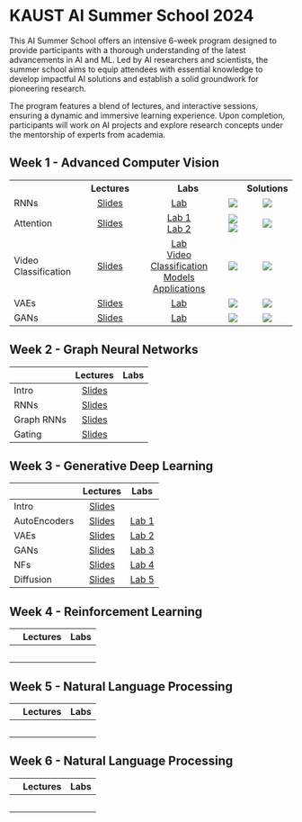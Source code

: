 # KAUST AI Summer School 2024

This AI Summer School offers an intensive 6-week program designed to provide participants with a thorough understanding
of the latest advancements in AI and ML. Led by AI researchers and scientists, the summer school aims to equip attendees
with essential knowledge to develop impactful AI solutions and establish a solid groundwork for pioneering research.

The program features a blend of lectures, and interactive sessions, ensuring a dynamic and immersive learning
experience. Upon completion, participants will work on AI projects and explore research concepts under the mentorship of
experts from academia.

## Week 1 - Advanced Computer Vision 

<table>
  <tr>
    <th></th>
    <th><b>Lectures</b></th>
    <th colspan="2"><b>Labs</b></th>
    <th><b>Solutions</b></th>
  </tr>
  <tr>
    <td>RNNs</td>
    <td align="center"><a href="https://github.com/VictorCeballos/KAUST-AI-SS/blob/main/Week%201%20-%20Advanced%20Computer%20Vision/Day1/1_RNNs.pdf">Slides</a></td>
    <td align="center"><a href="https://github.com/VictorCeballos/KAUST-AI-SS/blob/main/Week%201%20-%20Advanced%20Computer%20Vision/Day1/Lab1_Exercise.ipynb">Lab</a></td>
    <td align="center"><a href="https://colab.research.google.com/github/VictorCeballos/KAUST-AI-SS/blob/main/Week%201%20-%20Advanced%20Computer%20Vision/Day1/Lab1_Exercise.ipynb"><img src="https://colab.research.google.com/assets/colab-badge.svg"></a></td>
    <td align="center"><a href="https://colab.research.google.com/github/VictorCeballos/KAUST-AI-SS/blob/main/Week%201%20-%20Advanced%20Computer%20Vision/Day1/Lab1_Solved.ipynb"><img src="https://colab.research.google.com/assets/colab-badge.svg"></a></td>
  </tr>
  <tr>
    <td>Attention</td>
    <td align="center"><a href="https://github.com/VictorCeballos/KAUST-AI-SS/blob/main/Week%201%20-%20Advanced%20Computer%20Vision/Day2/2_Attention_ViT.pdf">Slides</a></td>
    <td align="center"><a href="https://github.com/VictorCeballos/KAUST-AI-SS/blob/main/Week%201%20-%20Advanced%20Computer%20Vision/Day2/DFAN%20Exercise.ipynb">Lab 1</a> <br> <a href="https://github.com/VictorCeballos/KAUST-AI-SS/blob/main/Week%201%20-%20Advanced%20Computer%20Vision/Day2/MHSA.ipynb">Lab 2</a></td>
    <td align="center"><a href="https://colab.research.google.com/github/VictorCeballos/KAUST-AI-SS/blob/main/Week%201%20-%20Advanced%20Computer%20Vision/Day2/DFAN%20Exercise.ipynb"><img src="https://colab.research.google.com/assets/colab-badge.svg"></a> <br> <a href="https://colab.research.google.com/github/VictorCeballos/KAUST-AI-SS/blob/main/Week%201%20-%20Advanced%20Computer%20Vision/Day2/MHSA.ipynb"><img src="https://colab.research.google.com/assets/colab-badge.svg"></a></td>
    <td align="center"><a href="https://colab.research.google.com/github/VictorCeballos/KAUST-AI-SS/blob/main/Week%201%20-%20Advanced%20Computer%20Vision/Day2/DFAN%20Solution.ipynb"><img src="https://colab.research.google.com/assets/colab-badge.svg"></a></td>
  </tr>
  <tr>
    <td>Video Classification</td>
    <td align="center"><a href="https://github.com/VictorCeballos/KAUST-AI-SS/blob/main/Week%201%20-%20Advanced%20Computer%20Vision/Day3/3_Video%20Classification.pdf">Slides</a></td>
    <td align="center"><a href="https://github.com/VictorCeballos/KAUST-AI-SS/blob/main/Week%201%20-%20Advanced%20Computer%20Vision/Day3/Video_classification_Exercises.ipynb">Lab</a> <br> <a href="https://github.com/kenshohara/video-classification-3d-cnn-pytorch">Video Classification Models</a> <br> <a href="https://github.com/FathUMinUllah3797/VD_ConvLSTM_GRU/tree/main">Applications</a></td>
    <td align="center"><a href="https://colab.research.google.com/drive/1ht8h-bzvAU7wDSlKAbrwW1SGrzygB1r9#scrollTo=_Ih_df2q0kw4"><img src="https://colab.research.google.com/assets/colab-badge.svg"></a></td>
    <td align="center"><a href="https://colab.research.google.com/drive/12rPSXtchX1Do07uEO2X8nkRtdR9dwk3d#scrollTo=_bROfh_K-Wxs"><img src="https://colab.research.google.com/assets/colab-badge.svg"></a></td>
  </tr>
  <tr>
    <td>VAEs</td>
    <td align="center"><a href="https://github.com/VictorCeballos/KAUST-AI-SS/blob/main/Week%201%20-%20Advanced%20Computer%20Vision/Day4/4_GenerativeAI_VAEs.pdf">Slides</a></td>
    <td align="center"><a href="https://github.com/VictorCeballos/KAUST-AI-SS/blob/main/Week%201%20-%20Advanced%20Computer%20Vision/Day4/Lab4.ipynb">Lab</a></td>
    <td align="center"><a href="https://colab.research.google.com/github/VictorCeballos/KAUST-AI-SS/blob/main/Week%201%20-%20Advanced%20Computer%20Vision/Day4/Lab4.ipynb"><img src="https://colab.research.google.com/assets/colab-badge.svg"></a></td>
    <td align="center"><a href="https://colab.research.google.com/github/VictorCeballos/KAUST-AI-SS/blob/main/Week%201%20-%20Advanced%20Computer%20Vision/Day4/Lab4_Soln.ipynb"><img src="https://colab.research.google.com/assets/colab-badge.svg"></a></td>
  </tr>
  <tr>
    <td>GANs</td>
    <td align="center"><a href="https://github.com/VictorCeballos/KAUST-AI-SS/blob/main/Week%201%20-%20Advanced%20Computer%20Vision/Day5/5_Generative%20AI_GANs_CLIP.pdf">Slides</a></td>
    <td align="center"><a href="https://github.com/VictorCeballos/KAUST-AI-SS/blob/main/Week%201%20-%20Advanced%20Computer%20Vision/Day5/GANs%20Exercise.ipynb">Lab</a></td>
    <td align="center"><a href="https://colab.research.google.com/github/VictorCeballos/KAUST-AI-SS/blob/main/Week%201%20-%20Advanced%20Computer%20Vision/Day5/GANs%20Exercise.ipynb"><img src="https://colab.research.google.com/assets/colab-badge.svg"></a></td>
    <td align="center"><a href="https://colab.research.google.com/github/VictorCeballos/KAUST-AI-SS/blob/main/Week%201%20-%20Advanced%20Computer%20Vision/Day5/GANs%20Solution.ipynb"><img src="https://colab.research.google.com/assets/colab-badge.svg"></a></td>
  </tr>
</table>


## Week 2 - Graph Neural Networks

|            | **Lectures** | **Labs** |
|:-----------|:------------:|:--------:|
| Intro      |  [Slides]()  |          |
| RNNs       |  [Slides]()  |          |
| Graph RNNs |  [Slides]()  |          |
| Gating     |  [Slides]()  |          |


## Week 3 - Generative Deep Learning

|              |                                     **Lectures**                                     |                                  **Labs**                                   |
|:-------------|:------------------------------------------------------------------------------------:|:---------------------------------------------------------------------------:|
| Intro        |   [Slides](https://github.com/DIG-Kaust/GenModelling/blob/main/slides/1_Intro.pdf)   |                                                                             |
| AutoEncoders |    [Slides](https://github.com/DIG-Kaust/GenModelling/blob/main/slides/2_VAE.pdf)    |    [Lab 1](https://github.com/DIG-Kaust/GenModelling/blob/main/labs/ae)     |
| VAEs         |    [Slides](https://github.com/DIG-Kaust/GenModelling/blob/main/slides/2_VAE.pdf)    |    [Lab 2](https://github.com/DIG-Kaust/GenModelling/blob/main/labs/vae)    |
| GANs         |   [Slides](https://github.com/DIG-Kaust/GenModelling/blob/main/slides/3_GANs.pdf)    |   [Lab 3](https://github.com/DIG-Kaust/GenModelling/blob/main/labs/gans)    |
| NFs          |    [Slides](https://github.com/DIG-Kaust/GenModelling/blob/main/slides/4_NF.pdf)     |    [Lab 4](https://github.com/DIG-Kaust/GenModelling/blob/main/labs/nf)     | 
| Diffusion    | [Slides](https://github.com/DIG-Kaust/GenModelling/blob/main/slides/5_Diffusion.pdf) | [Lab 5](https://github.com/DIG-Kaust/GenModelling/blob/main/labs/diffusion) |


## Week 4 - Reinforcement Learning

|                      | **Lectures** | **Labs** |
|:---------------------|:------------:|:--------:|
|                      |              |          |
|                      |              |          |
|                      |              |          |
|                      |              |          |
|                      |              |          |


## Week 5 - Natural Language Processing

|                      | **Lectures** | **Labs** |
|:---------------------|:------------:|:--------:|
|                      |              |          |
|                      |              |          |
|                      |              |          |
|                      |              |          |
|                      |              |          |


## Week 6 - Natural Language Processing

|                      | **Lectures** | **Labs** |
|:---------------------|:------------:|:--------:|
|                      |              |          |
|                      |              |          |
|                      |              |          |
|                      |              |          |
|                      |              |          |



